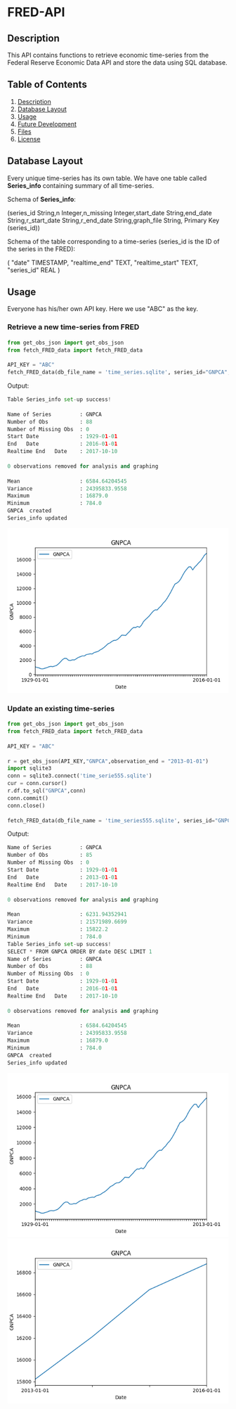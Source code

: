 # FRED-API

## Description <a name="Description"></a>
This API contains functions to retrieve economic time-series from the Federal Reserve Economic Data API and store the data using SQL database.

## Table of Contents
1. [Description](#Description)
2. [Database Layout](#Database)
3. [Usage](#Usage)
4. [Future Development](#FutureDevelopment)
5. [Files](#Files)
6. [License](#License)

## Database Layout<a name="Database"></a>
Every unique time-series has its own table. We have one table called **Series_info** containing summary of all time-series.

Schema of **Series_info**: 

(series_id String,n Integer,n_missing Integer,start_date String,end_date String,r_start_date String,r_end_date String,graph_file String, Primary Key (series_id))

Schema of the table corresponding to a time-series (series_id is the ID of the series in the FRED): 

( "date" TIMESTAMP, "realtime_end" TEXT, "realtime_start" TEXT, "series_id" REAL )

## Usage<a name="Usage"></a>
Everyone has his/her own API key. Here we use "ABC" as the key.
### Retrieve a new time-series from FRED
```Python
from get_obs_json import get_obs_json
from fetch_FRED_data import fetch_FRED_data

API_KEY = "ABC"
fetch_FRED_data(db_file_name = 'time_series.sqlite', series_id="GNPCA", api_key=API_KEY)
```
Output:

```Python
Table Series_info set-up success!

Name of Series         : GNPCA
Number of Obs          : 88
Number of Missing Obs  : 0
Start Date             : 1929-01-01
End   Date             : 2016-01-01
Realtime End   Date    : 2017-10-10

0 observations removed for analysis and graphing

Mean                   : 6584.64204545
Variance               : 24395833.9558
Maximum                : 16879.0
Minimum                : 784.0
GNPCA  created
Series_info updated
```
<div id="bg">
  <img src="Figure_1.png" alt="">
</div>  

### Update an existing time-series 
```Python
from get_obs_json import get_obs_json
from fetch_FRED_data import fetch_FRED_data

API_KEY = "ABC"

r = get_obs_json(API_KEY,"GNPCA",observation_end = "2013-01-01")
import sqlite3
conn = sqlite3.connect('time_serie555.sqlite')
cur = conn.cursor()
r.df.to_sql("GNPCA",conn)
conn.commit()
conn.close()

fetch_FRED_data(db_file_name = 'time_series555.sqlite', series_id="GNPCA", api_key = API_KEY)
```

Output:
```Python
Name of Series         : GNPCA
Number of Obs          : 85
Number of Missing Obs  : 0
Start Date             : 1929-01-01
End   Date             : 2013-01-01
Realtime End   Date    : 2017-10-10

0 observations removed for analysis and graphing

Mean                   : 6231.94352941
Variance               : 21571989.6699
Maximum                : 15822.2
Minimum                : 784.0
Table Series_info set-up success!
SELECT * FROM GNPCA ORDER BY date DESC LIMIT 1
Name of Series         : GNPCA
Number of Obs          : 88
Number of Missing Obs  : 0
Start Date             : 1929-01-01
End   Date             : 2016-01-01
Realtime End   Date    : 2017-10-10

0 observations removed for analysis and graphing

Mean                   : 6584.64204545
Variance               : 24395833.9558
Maximum                : 16879.0
Minimum                : 784.0
GNPCA  created
Series_info updated
```
<div id="bg">
  <img src="Figure_2.png" alt="">
</div>
<div id="bg">
  <img src="Figure_2-1.png" alt="">
</div>
